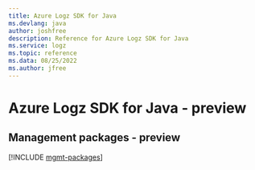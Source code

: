 ```yaml
---
title: Azure Logz SDK for Java
ms.devlang: java
author: joshfree
description: Reference for Azure Logz SDK for Java
ms.service: logz
ms.topic: reference
ms.data: 08/25/2022
ms.author: jfree
---
```

# Azure Logz SDK for Java - preview

## Management packages - preview
[!INCLUDE [mgmt-packages](logz-mgmt-index.md)]
